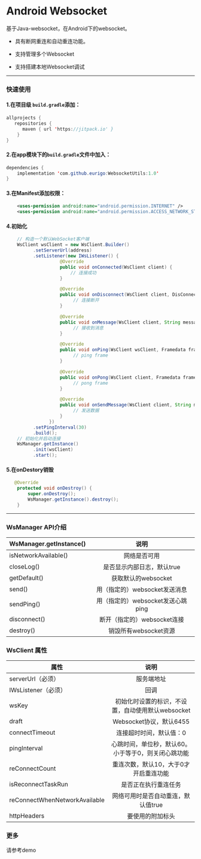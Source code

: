 # Android Websocket

基于Java-websocket，在Android下的websocket。

* 具有断网重连和自动重连功能。

* 支持管理多个Websocket
* 支持搭建本地Websocket调试

---

### 快速使用

#### 1.在项目级 `build.gradle`添加：

```java
allprojects {
   repositories {
      maven { url 'https://jitpack.io' }
	}
}
```

#### 2.在app模块下的`build.gradle`文件中加入：

```java
dependencies {
    implementation 'com.github.eurigo:WebsocketUtils:1.0'
}
```

#### 3.在Manifest添加权限：

```xml
    <uses-permission android:name="android.permission.INTERNET" />
    <uses-permission android:name="android.permission.ACCESS_NETWORK_STATE" />
```

#### 4.初始化

```java
	// 构造一个默认WebSocket客户端
	WsClient wsClient = new WsClient.Builder()
          .setServerUrl(address)
          .setListener(new IWsListener() {
                    @Override
                    public void onConnected(WsClient client) {
                        // 连接成功
                    }

                    @Override
                    public void onDisconnect(WsClient client, DisConnectReason reason) {
                         // 连接断开
                    }

                    @Override
                    public void onMessage(WsClient client, String message) {
                         // 接收到消息
                    }

                    @Override
                    public void onPing(WsClient wsClient, Framedata frameData) {
                         // ping frame
                    }

                    @Override
                    public void onPong(WsClient client, Framedata frameData) {
                         // pong frame
                    }

                    @Override
                    public void onSendMessage(WsClient client, String message) {
                         // 发送数据
                    }
                })
          .setPingInterval(30)
          .build();
	// 初始化并启动连接
	WsManager.getInstance()
          .init(wsClient)
          .start();
```

#### 5.在onDestory销毁

```java
   @Override
    protected void onDestroy() {
        super.onDestroy();
        WsManager.getInstance().destroy();
    }
```

---

### WsManager API介绍

| WsManager.getInstance() |               说明                |
| :---------------------- | :-------------------------------: |
| isNetworkAvailable()    |           网络是否可用            |
| closeLog()              |    是否显示内部日志，默认true     |
| getDefault()            |        获取默认的websocket        |
| send()                  |   用（指定的）websocket发送消息   |
| sendPing()              | 用（指定的）websocket发送心跳ping |
| disconnect()            |    断开（指定的）websocket连接    |
| destroy()               |       销毁所有websocket资源       |

### WsClient 属性

| 属性                          |                        说明                         |
| ----------------------------- | :-------------------------------------------------: |
| serverUrl（必须）             |                     服务端地址                      |
| IWsListener（必须）           |                        回调                         |
| wsKey                         |  初始化时设置的标识，不设置，自动使用默认websocket  |
| draft                         |               Websocket协议，默认6455               |
| connectTimeout                |               连接超时时间，默认值：0               |
| pingInterval                  | 心跳时间，单位秒，默认60。小于等于0，则关闭心跳功能 |
| reConnectCount                |        重连次数，默认10，大于0才开启重连功能        |
| isReconnectTaskRun            |                是否正在执行重连任务                 |
| reConnectWhenNetworkAvailable |         网络可用时是否自动重连，默认值true          |
| httpHeaders                   |                  要使用的附加标头                   |

### 更多

请参考demo
